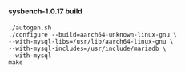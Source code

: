 #### sysbench-1.0.17 build

```
./autogen.sh
./configure --build=aarch64-unknown-linux-gnu \
--with-mysql-libs=/usr/lib/aarch64-linux-gnu \
--with-mysql-includes=/usr/include/mariadb \
--with-mysql
make
```
